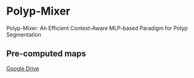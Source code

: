 # Polyp-Mixer
Polyp-Mixer: An Efficient Context-Aware MLP-based Paradigm for Polyp Segmentation
## Pre-computed maps
[Google Drive](https://drive.google.com/drive/folders/1iVqsr_RzLot4qbe73cR0D6cjUDd0Auz6?usp=sharing)
